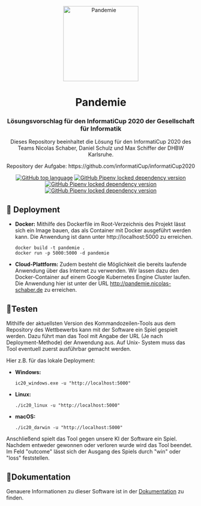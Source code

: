 <p align="center">
    <img alt="Pandemie" src="https://nicolas-schaber.de/assets/logo.png" width="200" />
</p>
<h1 align="center">
  Pandemie
</h1>
<h3 align="center">
Lösungsvorschlag für den InformatiCup 2020 der Gesellschaft für Informatik
</h3>
<p align="center">
Dieses Repository beeinhaltet die Lösung für den InformatiCup 2020 des Teams Nicolas Schaber, Daniel Schulz und Max Schiffer der DHBW Karlsruhe.
</p>
<p align="center">
Repository der Aufgabe: https://github.com/informatiCup/informatiCup2020
</p>
<p align="center">
    <a href="https://www.python.org/"><img alt="GitHub top language" src="https://img.shields.io/github/languages/top/nicosc77/pandemie?style=for-the-badge"></a>
 <a href="https://github.com/pallets/flask"> <img alt="GitHub Pipenv locked dependency version" src="https://img.shields.io/github/pipenv/locked/dependency-version/nicosc77/pandemie/flask?color=lightgrey&style=for-the-badge"></a>
  <a href="https://github.com/tensorflow/tensorflow"> <img alt="GitHub Pipenv locked dependency version" src="https://img.shields.io/github/pipenv/locked/dependency-version/nicosc77/pandemie/tensorflow?color=yellow&style=for-the-badge"></a>
  <a href="https://github.com/keras-team/keras"><img alt="GitHub Pipenv locked dependency version" src="https://img.shields.io/github/pipenv/locked/dependency-version/nicosc77/pandemie/keras?color=red&style=for-the-badge"></a>
</p>

## 🚀 Deployment

- **Docker:**
Mithilfe des Dockerfile im Root-Verzeichnis des Projekt lässt sich ein Image bauen, das als Container mit Docker ausgeführt werden kann. Die Anwendung ist dann unter http://localhost:5000 zu erreichen. 
  ```shell
  docker build -t pandemie .
  docker run -p 5000:5000 -d pandemie
  ```

- **Cloud-Plattform:**
 Zudem besteht die Möglichkeit die bereits laufende Anwendung über das Internet zu verwenden. Wir lassen dazu den Docker-Container auf einem Google Kubernetes Engine Cluster laufen. Die Anwendung hier ist unter der URL http://pandemie.nicolas-schaber.de zu erreichen.

## 🔧Testen
Mithilfe der aktuellsten Version des Kommandozeilen-Tools aus dem Repository des Wettbewerbs kann mit der Software ein Spiel gespielt werden. Dazu führt man das Tool mit Angabe der URL (Je nach Deployment-Methode) der Anwendung aus. Auf Unix- System muss das Tool eventuell zuerst ausführbar gemacht werden.

Hier z.B. für das lokale Deployment:
- **Windows:**
  ```shell
  ic20_windows.exe -u "http://localhost:5000"
  ```
- **Linux:**
  ```shell
  ./ic20_linux -u "http://localhost:5000"
  ```
- **macOS:**
  ```shell
  ./ic20_darwin -u "http://localhost:5000"
  ```

Anschließend spielt das Tool gegen unsere KI der Software ein Spiel. Nachdem entweder gewonnen oder verloren wurde wird das Tool beendet. Im Feld "outcome" lässt sich der Ausgang des Spiels durch "win" oder "loss" feststellen.

## 📄Dokumentation
Genauere Informationen zu dieser Software ist in der [Dokumentation](Dokumentation.pdf) zu finden.

